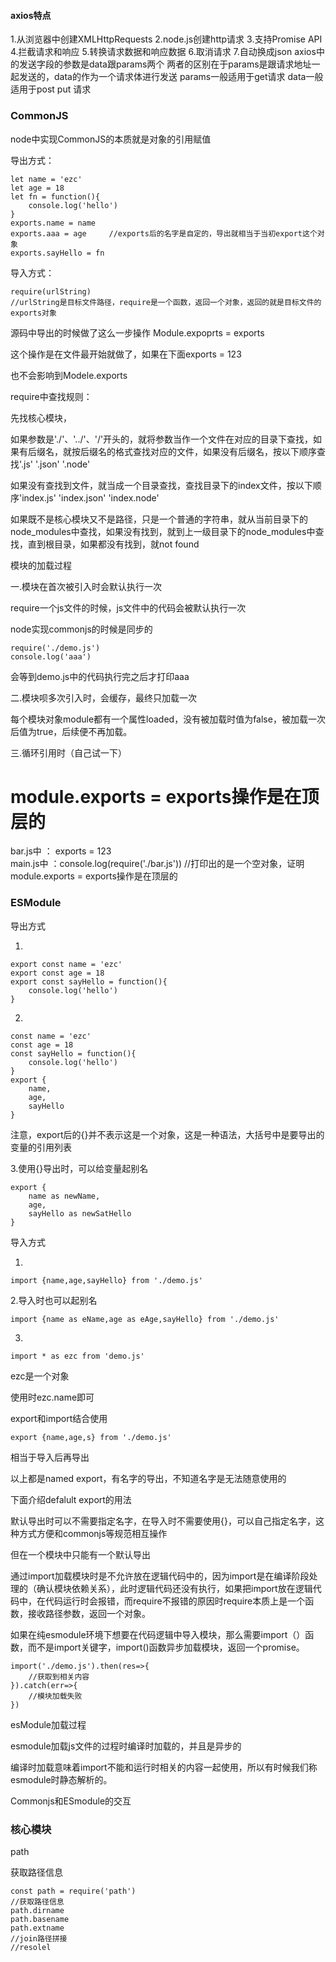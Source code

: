 #### axios特点

1.从浏览器中创建XMLHttpRequests
2.node.js创建http请求
3.支持Promise API
4.拦截请求和响应
5.转换请求数据和响应数据
6.取消请求
7.自动换成json
axios中的发送字段的参数是data跟params两个
两者的区别在于params是跟请求地址一起发送的，data的作为一个请求体进行发送
params一般适用于get请求
data一般适用于post put 请求



### CommonJS

node中实现CommonJS的本质就是对象的引用赋值

导出方式：

```
let name = 'ezc'
let age = 18
let fn = function(){
	console.log('hello')
}
exports.name = name
exports.aaa = age     //exports后的名字是自定的，导出就相当于当初export这个对象
exports.sayHello = fn
```

导入方式：

```
require(urlString) 
//urlString是目标文件路径，require是一个函数，返回一个对象，返回的就是目标文件的exports对象
```

源码中导出的时候做了这么一步操作
Module.expoprts = exports

这个操作是在文件最开始就做了，如果在下面exports = 123

也不会影响到Modele.exports

require中查找规则：

先找核心模块，

如果参数是'./'、'../'、'/'开头的，就将参数当作一个文件在对应的目录下查找，如果有后缀名，就按后缀名的格式查找对应的文件，如果没有后缀名，按以下顺序查找'.js' '.json' '.node'

如果没有查找到文件，就当成一个目录查找，查找目录下的index文件，按以下顺序'index.js' 'index.json' 'index.node'

如果既不是核心模块又不是路径，只是一个普通的字符串，就从当前目录下的node_modules中查找，如果没有找到，就到上一级目录下的node_modules中查找，直到根目录，如果都没有找到，就not found

模块的加载过程

一.模块在首次被引入时会默认执行一次

require一个js文件的时候，js文件中的代码会被默认执行一次

node实现commonjs的时候是同步的

```
require('./demo.js')
console.log('aaa')
```

会等到demo.js中的代码执行完之后才打印aaa

二.模块呗多次引入时，会缓存，最终只加载一次

每个模块对象module都有一个属性loaded，没有被加载时值为false，被加载一次后值为true，后续便不再加载。

三.循环引用时（自己试一下）

# module.exports = exports操作是在顶层的
bar.js中 ： exports = 123  
main.js中 ：console.log(require('./bar.js')) //打印出的是一个空对象，证明module.exports = exports操作是在顶层的

### ESModule

导出方式

1.

```
export const name = 'ezc'
export const age = 18
export const sayHello = function(){
	console.log('hello')
}
```

2.

```
const name = 'ezc'
const age = 18
const sayHello = function(){
	console.log('hello')
}
export {
	name,
	age,
	sayHello
}
```

注意，export后的{}并不表示这是一个对象，这是一种语法，大括号中是要导出的变量的引用列表

3.使用{}导出时，可以给变量起别名

```
export {
	name as newName,
	age,
	sayHello as newSatHello
}
```

导入方式

1.

```
import {name,age,sayHello} from './demo.js'
```

2.导入时也可以起别名

```
import {name as eName,age as eAge,sayHello} from './demo.js'
```

3.

```
import * as ezc from 'demo.js'
```

ezc是一个对象

使用时ezc.name即可



export和import结合使用

```
export {name,age,s} from './demo.js'
```

相当于导入后再导出

 

以上都是named export，有名字的导出，不知道名字是无法随意使用的

下面介绍defalult export的用法

默认导出时可以不需要指定名字，在导入时不需要使用{}，可以自己指定名字，这种方式方便和commonjs等规范相互操作

但在一个模块中只能有一个默认导出



通过import加载模块时是不允许放在逻辑代码中的，因为import是在编译阶段处理的（确认模块依赖关系），此时逻辑代码还没有执行，如果把import放在逻辑代码中，在代码运行时会报错，而require不报错的原因时require本质上是一个函数，接收路径参数，返回一个对象。

如果在纯esmodule环境下想要在代码逻辑中导入模块，那么需要import（）函数，而不是import关键字，import()函数异步加载模块，返回一个promise。

```
import('./demo.js').then(res=>{
	//获取到相关内容
}).catch(err=>{
	//模块加载失败
})
```

esModule加载过程

esmodule加载js文件的过程时编译时加载的，并且是异步的

编译时加载意味着import不能和运行时相关的内容一起使用，所以有时候我们称esmodule时静态解析的。



Commonjs和ESmodule的交互



### 核心模块

path

获取路径信息

```
const path = require('path')
//获取路径信息
path.dirname
path.basename
path.extname
//join路径拼接
//resolel
```

